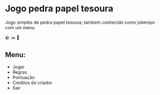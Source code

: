 # Jogo pedra papel tesoura
Jogo simples de pedra papel tesoura, tambem conhecido como jokempo com um menu

🪨 ✂️ 📜

## Menu:
* Jogar
* Regras
* Pontuação
* Creditos do criador
* Sair

